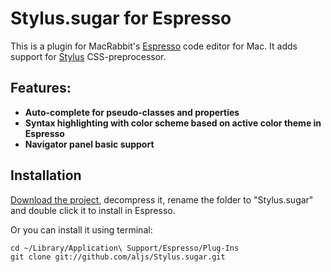 # Stylus.sugar for Espresso

This is a plugin for MacRabbit's [Espresso](http://macrabbit.com/espresso/) code editor for Mac. It adds support for [Stylus](https://learnboost.github.io/stylus/) CSS-preprocessor. 

## Features:

* **Auto-complete for pseudo-classes and properties**
* **Syntax highlighting with color scheme based on active color theme in Espresso**
* **Navigator panel basic support**

## Installation

[Download the project](https://github.com/aljs/Stylus.sugar/zipball/master), decompress it, rename the folder to "Stylus.sugar" and double click it to install in Espresso.

Or you can install it using terminal:

    cd ~/Library/Application\ Support/Espresso/Plug-Ins
    git clone git://github.com/aljs/Stylus.sugar.git